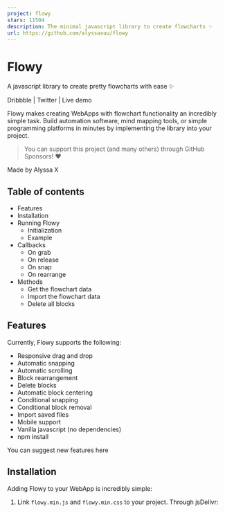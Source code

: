 ```yaml
---
project: flowy
stars: 11504
description: The minimal javascript library to create flowcharts ✨
url: https://github.com/alyssaxuu/flowy
---
```


Flowy
=====

  
A javascript library to create pretty flowcharts with ease ✨

Dribbble | Twitter | Live demo

Flowy makes creating WebApps with flowchart functionality an incredibly simple task. Build automation software, mind mapping tools, or simple programming platforms in minutes by implementing the library into your project.

> You can support this project (and many others) through GitHub Sponsors! ❤️

Made by Alyssa X

Table of contents
-----------------

-   Features
-   Installation
-   Running Flowy
    -   Initialization
    -   Example
-   Callbacks
    -   On grab
    -   On release
    -   On snap
    -   On rearrange
-   Methods
    -   Get the flowchart data
    -   Import the flowchart data
    -   Delete all blocks

Features
--------

Currently, Flowy supports the following:

-   Responsive drag and drop
-   Automatic snapping
-   Automatic scrolling
-   Block rearrangement
-   Delete blocks
-   Automatic block centering
-   Conditional snapping
-   Conditional block removal
-   Import saved files
-   Mobile support
-   Vanilla javascript (no dependencies)
-   npm install

You can suggest new features here

Installation
------------

Adding Flowy to your WebApp is incredibly simple:

1.  Link `flowy.min.js` and `flowy.min.css` to your project. Through jsDelivr:

<link rel\="stylesheet" href\="https://cdn.jsdelivr.net/gh/alyssaxuu/flowy/flowy.min.css"\> 
<script src\="https://cdn.jsdelivr.net/gh/alyssaxuu/flowy/flowy.min.js"\></script\>

1.  Create a canvas element that will contain the flowchart (for example, `<div id="canvas"></div>`)
2.  Create the draggable blocks with the `.create-flowy` class (for example, `<div class="create-flowy">Grab me</div>`)

Running Flowy
-------------

### Initialization

flowy(canvas, ongrab, onrelease, onsnap, onrearrange, spacing\_x, spacing\_y);

Parameter

Type

Description

`canvas`

_javascript DOM element_

The element that will contain the blocks

`ongrab`

_function_ (optional)

Function that gets triggered when a block is dragged

`onrelease`

_function_ (optional)

Function that gets triggered when a block is released

`onsnap`

_function_ (optional)

Function that gets triggered when a block snaps with another one

`onrearrange`

_function_ (optional)

Function that gets triggered when blocks are rearranged

`spacing_x`

_integer_ (optional)

Horizontal spacing between blocks (default 20px)

`spacing_y`

_integer_ (optional)

Vertical spacing between blocks (default 80px)

To define the blocks that can be dragged, you need to add the class `.create-flowy`

### Example

**HTML**

<div class\="create-flowy"\>The block to be dragged</div\>
<div id\="canvas"\></div\>

**Javascript**

var spacing\_x \= 40;
var spacing\_y \= 100;
// Initialize Flowy
flowy(document.getElementById("canvas"), onGrab, onRelease, onSnap, onRearrange, spacing\_x, spacing\_y);
function onGrab(block){
	// When the user grabs a block
}
function onRelease(){
	// When the user releases a block
}
function onSnap(block, first, parent){
	// When a block snaps with another one
}
function onRearrange(block, parent){
	// When a block is rearranged
}

Callbacks
---------

In order to use callbacks, you need to add the functions when initializing Flowy, as explained before.

### On grab

function onGrab(block){
	// When the user grabs a block
}

Gets triggered when a user grabs a block with the class `create-flowy`

Parameter

Type

Description

`block`

_javascript DOM element_

The block that has been grabbed

### On release

function onRelease(){
	// When the user lets go of a block
}

Gets triggered when a user lets go of a block, regardless of whether it attaches or even gets released in the canvas.

### On snap

function onSnap(block, first, parent){
	// When a block can attach to a parent
	return true;
}

Gets triggered when a block can attach to another parent block. You can either prevent the attachment, or allow it by using `return true;`

Parameter

Type

Description

`block`

_javascript DOM element_

The block that has been grabbed

`first`

_boolean_

If true, the block that has been dragged is the first one in the canvas

`parent`

_javascript DOM element_

The parent the block can attach to

### On rearrange

function onRearrange(block, parent){
	// When a block is rearranged
	return true;
}

Gets triggered when blocks are rearranged and are dropped anywhere in the canvas, without a parent to attach to. You can either allow the blocks to be deleted, or prevent it and thus have them re-attach to their previous parent using `return true;`

Parameter

Type

Description

`block`

_javascript DOM element_

The block that has been grabbed

`parent`

_javascript DOM element_

The parent the block can attach to

Methods
-------

### Get the flowchart data

// As an object
flowy.output();
// As a JSON string
JSON.stringify(flowy.output());

The JSON object that gets outputted looks like this:

{
	"html": "",
	"blockarr": \[\],
	"blocks": \[
		{
			"id": 1,
			"parent": 0,
			"data": \[
				{
				"name": "blockid",
				"value": "1"
				}
			\],
			"attr": \[
				{
				"id": "block-id",
				"class": "block-class"
				}
			\]
		}
	\]
}

Here's what each property means:

Key

Value type

Description

`html`

_string_

Contains the canvas data

`blockarr`

_array_

Contains the block array generated by the library (for import purposes)

`blocks`

_array_

Contains the readable block array

`id`

_integer_

Unique value that identifies a block

`parent`

_integer_

The `id` of the parent a block is attached to (-1 means the block has no parent)

`data`

_array of objects_

An array of all the inputs within a certain block

`name`

_string_

The name attribute of the input

`value`

_string_

The value attribute of the input

`attr`

_array of objects_

Contains all the data attributes of a certain block

### Import the flowchart data

flowy.import(output)

Allows you to import entire flowcharts initially exported using the previous method, `flowy.output()`

Parameter

Type

Description

`output`

_javascript DOM element_

The data from `flowy.output()`

#### Warning

This method accepts raw HTML and does **not** sanitize it, therefore this method is vulnerable to XSS. The _only_ safe use for this method is when the input is **absolutely** trusted, if the input is _not_ to be trusted the use this method can introduce a vulnerability in your system.

### Delete all blocks

To remove all blocks at once use:

flowy.deleteBlocks()

Currently there is no method to individually remove blocks. The only way to go about it is by splitting branches manually.

Feel free to reach out to me through email at hi@alyssax.com or on Twitter if you have any questions or feedback! Hope you find this useful 💜
